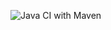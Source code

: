 ![Java CI with Maven](https://github.com/kristiania/pgr203innlevering2-Hauugland/workflows/Java%20CI%20with%20Maven/badge.svg)